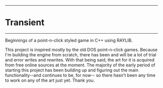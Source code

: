 **********************
# Transient
  -----------
  
Beginnings of a point-n-click styled game in C++ using RAYLIB.

This project is inspired mostly by the old DOS point-n-click games. Because I'm building the engine from scratch, there
has been and will be a lot of trial and error writes and rewrites. With that being said, the art for it is acquired from
free online sources at the moment. The majority of the early period of starting this project has been building up and 
figuring out the main functionality--and continues to be, for now-- so there hasn't been any time to work on any of the 
art just yet.
Thank you.
